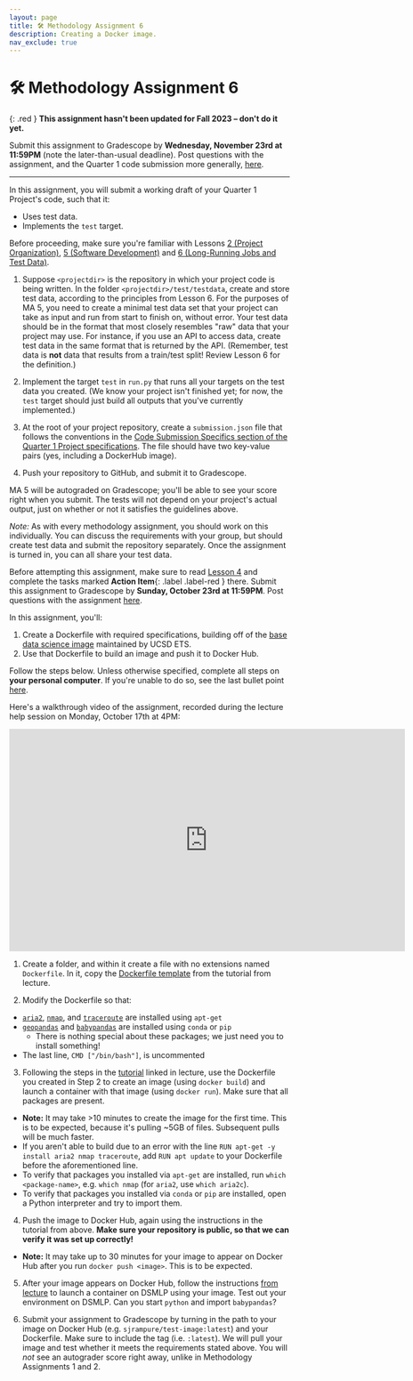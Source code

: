 ```yaml
---
layout: page
title: 🛠 Methodology Assignment 6
description: Creating a Docker image.
nav_exclude: true
---
```


# 🛠 Methodology Assignment 6

{: .red }
**This assignment hasn't been updated for Fall 2023 – don't do it yet.**

Submit this assignment to Gradescope by **Wednesday, November 23rd at 11:59PM** (note the later-than-usual deadline). Post questions with the assignment, and the Quarter 1 code submission more generally, [here](https://edstem.org/us/courses/28947/discussion/2153809).

---

In this assignment, you will submit a working draft of your Quarter 1 Project's code, such that it:
- Uses test data.
- Implements the `test` target.

Before proceeding, make sure you're familiar with Lessons [2 (Project Organization)](../../../../lessons/q1/02), [5 (Software Development)](../../../../lessons/q1/05) and [6 (Long-Running Jobs and Test Data)](../../../../lessons/q1/06).

1. Suppose `<projectdir>` is the repository in which your project code is being written. In the folder `<projectdir>/test/testdata`, create and store test data, according to the principles from Lesson 6. For the purposes of MA 5, you need to create a minimal test data set that your project can take as input and run from start to finish on, without error. Your test data should be in the format that most closely resembles "raw" data that your project may use. For instance, if you use an API to access data, create test data in the same format that is returned by the API. (Remember, test data is **not** data that results from a train/test split! Review Lesson 6 for the definition.)

2. Implement the target `test` in `run.py` that runs all your targets on the test data you created. (We know your project isn't finished yet; for now, the `test` target should just build all outputs that you've currently implemented.)

3. At the root of your project repository, create a `submission.json` file that follows the conventions in the [Code Submission Specifics section of the Quarter 1 Project specifications](../../../projects/q1#code-submission-specifics). The file should have two key-value pairs (yes, including a DockerHub image).

4. Push your repository to GitHub, and submit it to Gradescope.

MA 5 will be autograded on Gradescope; you'll be able to see your score right when you submit. The tests will not depend on your project's actual output, just on whether or not it satisfies the guidelines above.

*Note:* As with every methodology assignment, you should work on this
individually. You can discuss the requirements with your group, but should create test data and submit the repository separately. Once the assignment is turned in, you can all share your test data.

Before attempting this assignment, make sure to read [Lesson 4](../../../../lessons/q1/04) and complete the tasks marked **Action Item**{: .label .label-red } there. Submit this assignment to Gradescope by **Sunday, October 23rd at 11:59PM**. Post questions with the assignment [here](https://edstem.org/us/courses/28947/discussion/1970469).

In this assignment, you'll:
1. Create a Dockerfile with required specifications, building off of the [base data science image](https://hub.docker.com/r/ucsdets/datahub-base-notebook) maintained by UCSD ETS.
2. Use that Dockerfile to build an image and push it to Docker Hub.

Follow the steps below. Unless otherwise specified, complete all steps on **your personal computer**. If you're unable to do so, see the last bullet point [here](../../../../lessons/q1/04#installing-docker-locally).

Here's a walkthrough video of the assignment, recorded during the lecture help session on Monday, October 17th at 4PM:

<center><iframe width="711" height="400" src="https://www.youtube.com/embed/oeotJjaCJUI" title="YouTube video player" frameborder="0" allow="accelerometer; autoplay; clipboard-write; encrypted-media; gyroscope; picture-in-picture" allowfullscreen></iframe></center>

1. Create a folder, and within it create a file with no extensions named `Dockerfile`. In it, copy the [Dockerfile template](https://github.com/ucsd-ets/datahub-example-notebook/blob/master/Dockerfile) from the tutorial from lecture.

2. Modify the Dockerfile so that:
- [`aria2`](https://aria2.github.io/), [`nmap`](https://nmap.org/), and [`traceroute`](https://en.wikipedia.org/wiki/Traceroute) are installed using `apt-get`
- [`geopandas`](https://geopandas.org/) and [`babypandas`](https://github.com/babypandas-dev/babypandas) are installed using `conda` or `pip`
  - There is nothing special about these packages; we just need you to install something!
- The last line, `CMD ["/bin/bash"]`, is uncommented

3. Following the steps in the [tutorial](https://github.com/ucsd-ets/datahub-example-notebook#step-211-build) linked in lecture, use the Dockerfile you created in Step 2 to create an image (using `docker build`) and launch a container with that image (using `docker run`). Make sure that all packages are present. 
- **Note:** It may take >10 minutes to create the image for the first time. This is to be expected, because it's pulling ~5GB of files. Subsequent pulls will be much faster.
- If you aren't able to build due to an error with the line `RUN apt-get -y install aria2 nmap traceroute`, add `RUN apt update` to your Dockerfile before the aforementioned line.
- To verify that packages you installed via `apt-get` are installed, run `which <package-name>`, e.g. `which nmap` (for `aria2`, use `which aria2c`).
- To verify that packages you installed via `conda` or `pip` are installed, open a Python interpreter and try to import them.

4. Push the image to Docker Hub, again using the instructions in the tutorial from above. **Make sure your repository is public, so that we can verify it was set up correctly!**
- **Note:** It may take up to 30 minutes for your image to appear on Docker Hub after you run `docker push <image>`. This is to be expected.

5. After your image appears on Docker Hub, follow the instructions [from lecture](../../../../lessons/q1/04#using-images-from-docker-hub) to launch a container on DSMLP using your image. Test out your environment on DSMLP. Can you start `python` and import `babypandas`?

6. Submit your assignment to Gradescope by turning in the path to your image on Docker Hub (e.g. `sjrampure/test-image:latest`) and your Dockerfile. Make sure to include the tag (i.e. `:latest`). We will pull your image and test whether it meets the requirements stated above. You will _not_ see an autograder score right away, unlike in Methodology Assignments 1 and 2.